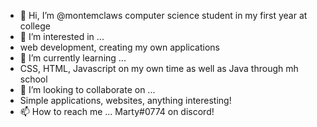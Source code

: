 - 👋 Hi, I’m @montemclaws computer science student in my first year at college
- 👀 I’m interested in ...
- web development, creating my own applications
- 🌱 I’m currently learning ...
- CSS, HTML, Javascript on my own time as well as Java through mh school
- 💞️ I’m looking to collaborate on ...
- Simple applications, websites, anything interesting!
- 📫 How to reach me ...
Marty#0774 on discord!

<!---
montemclaws/montemclaws is a ✨ special ✨ repository because its `README.md` (this file) appears on your GitHub profile.
You can click the Preview link to take a look at your changes.
--->
